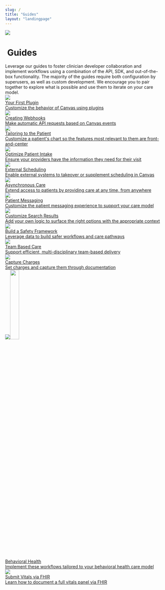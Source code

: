 ```yaml
---
slug: /
title: "Guides"
layout: "landingpage"
---
```


<div class="cardSectionFullWidthContainer">
    <div class="cardSectionInnerContainer">
        <div class="cardTitleContainer">
            <img class="cardTitleIcon" src="{{ "/assets/images/font-awesome/fa-book.svg" | relative_url }}">
            <h1 class="cardSectionH1">&nbsp;Guides</h1>
        </div>
        <div class="cardSectionParagraphGuides">
            <span>Leverage our guides to foster clinician developer collaboration and implement workflows using a combination of the API, SDK, and out-of-the-box functionality. The majority of the guides require both configuration by superusers, as well as custom development. We encourage you to pair together to explore what is possible and use them to iterate on your care model. </span>
        </div>
        <div class="cardWrapper topPaddingSm bottomPaddingSm">
        <a href="/guides/your-first-plugin">
            <div class="cardContainer">
                <img class="cardIcon" src="{{ "/assets/images/icon.svg" | relative_url }}">
                <div class="cardHeading">
                    <span font color = navy >Your First Plugin</span>
                </div>
                <div class="cardBody">
                    Customize the behavior of Canvas using plugins
                </div>
            </div>
        </a>
        <a href="/guides/creating-webhooks-with-the-canvas-sdk">
            <div class="cardContainer">
                <img class="cardIcon" src="{{ "/assets/images/icon.svg" | relative_url }}">
                <div class="cardHeading">
                    <span font color = navy >Creating Webhooks</span>
                </div>
                <div class="cardBody">
                    Make automatic API requests based on Canvas events
                </div>
            </div>
        </a>
        <a href="/guides/tailoring-the-chart-to-the-patient">
            <div class="cardContainer">
                <img class="cardIcon" src="{{ "/assets/images/icon.svg" | relative_url }}">
                <div class="cardHeading">
                    <span font color = navy >Tailoring to the Patient</span>
                </div>
                <div class="cardBody">
                    Customize a patient's chart so the features most relevant to them are front-and-center
                </div>
            </div>
        </a>
        <a href="/guides/optimize-patient-intake">
            <div class="cardContainer">
                <img class="cardIcon" src="{{ "/assets/images/icon.svg" | relative_url }}">
                <div class="cardHeading">
                    <span font color = navy >Optimize Patient Intake</span>
                </div>
                <div class="cardBody">
                    Ensure your providers have the information they need for their visit
                </div>
            </div>
        </a>
        <a href="/guides/external-scheduling">
            <div class="cardContainer">
                <img class="cardIcon" src="{{ "/assets/images/icon.svg" | relative_url }}">
                <div class="cardHeading">
                    <span>External Scheduling</span>
                </div>
                <div class="cardBody">
                 Enable external systems to takeover or supplement scheduling in Canvas
                </div>
            </div>
        </a>
        <a href="/guides/asynchronous-care">
                        <div class="cardContainer">
                <img class="cardIcon" src="{{ "/assets/images/icon.svg" | relative_url }}">
                <div class="cardHeading">
                    <span>Asynchronous Care</span>
                </div>
                <div class="cardBody">
                    Extend access to patients by providing care at any time, from anywhere
                </div>
            </div>
        </a>
        <a href="/guides/patient-messaging">
                        <div class="cardContainer">
                <img class="cardIcon" src="{{ "/assets/images/icon.svg" | relative_url }}">
                <div class="cardHeading">
                    <span>Patient Messaging</span>
                </div>
                <div class="cardBody">
                    Customize the patient messaging experience to support your care model
                </div>
            </div>
        </a>
        <a href="/guides/customize-search-results">
            <div class="cardContainer">
                <img class="cardIcon" src="{{ "/assets/images/icon.svg" | relative_url }}">
                <div class="cardHeading">
                    <span>Customize Search Results</span>
                </div>
                <div class="cardBody">
                   Add your own  logic to surface the right options with the appropriate context
                </div>
            </div>
        </a>
        <a href="/guides/build-a-safety-framework">
            <div class="cardContainer">
                <img class="cardIcon" src="{{ "/assets/images/icon.svg" | relative_url }}">
                <div class="cardHeading">
                    <span>Build a Safety Framework</span>
                </div>
                <div class="cardBody">
                    Leverage data to build safer workflows and care pathways
                </div>
            </div>
        </a>
        <a href="/guides/team-based-care">
            <div class="cardContainer">
                <img class="cardIcon" src="{{ "/assets/images/icon.svg" | relative_url }}">
                <div class="cardHeading">
                    <span>Team Based Care</span>
                </div>
                <div class="cardBody">
                    Support efficient, multi-disciplinary team-based delivery
                </div>
            </div>
        </a>
        <a href="/guides/capture-charges">
            <div class="cardContainer">
                <img class="cardIcon" src="{{ "/assets/images/icon.svg" | relative_url }}">
                <div class="cardHeading">
                    <span>Capture Charges</span>
                </div>
                <div class="cardBody">
                    Set charges and capture them through documentation
                </div>
            </div>
        </a>
        <a href="/guides/bh">
            <div class="cardContainer">
                <img class="cardIcon" src="{{ "/assets/images/icon.svg" | relative_url }}"><img src="/assets/images/template-pill.png" style="width: 24%;">
                <div class="cardHeading">
                    <span>Behavioral Health </span>
                </div>
                <div class="cardBody">
                Implement these workflows tailored to your behavioral health care model
            </div>
            </div>
        </a>
        <a href="/guides/submit-vitals-via-fhir">
            <div class="cardContainer">
                <img class="cardIcon" src="{{ "/assets/images/icon.svg" | relative_url }}">
                <div class="cardHeading">
                    <span>Submit Vitals via FHIR</span>
                </div>
                <div class="cardBody">
                Learn how to document a full vitals panel via FHIR
            </div>
            </div>
        </a>
</div>

